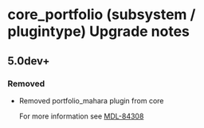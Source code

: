 # core_portfolio (subsystem / plugintype) Upgrade notes

## 5.0dev+

### Removed

- Removed portfolio_mahara plugin from core

  For more information see [MDL-84308](https://tracker.moodle.org/browse/MDL-84308)

